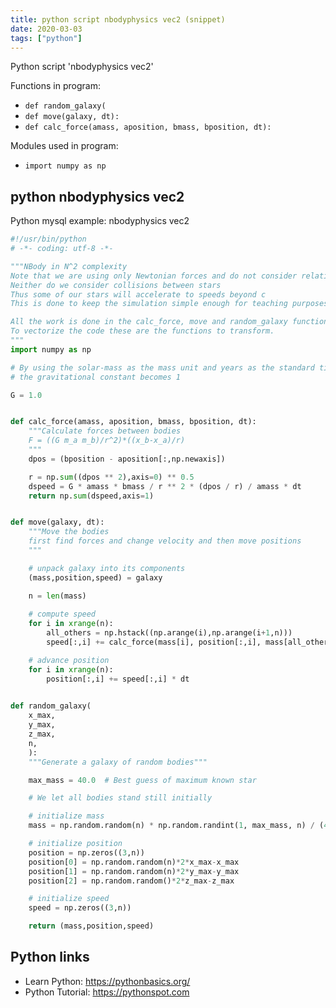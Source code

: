 ```yaml
---
title: python script nbodyphysics vec2 (snippet)
date: 2020-03-03
tags: ["python"]
---
```

Python script 'nbodyphysics vec2'

Functions in program: 
* `def random_galaxy(`
* `def move(galaxy, dt):`
* `def calc_force(amass, aposition, bmass, bposition, dt):`

Modules used in program: 
* `import numpy as np`

## python nbodyphysics vec2

Python mysql example: nbodyphysics vec2

```python
#!/usr/bin/python
# -*- coding: utf-8 -*-

"""NBody in N^2 complexity
Note that we are using only Newtonian forces and do not consider relativity
Neither do we consider collisions between stars
Thus some of our stars will accelerate to speeds beyond c
This is done to keep the simulation simple enough for teaching purposes

All the work is done in the calc_force, move and random_galaxy functions.
To vectorize the code these are the functions to transform.
"""
import numpy as np

# By using the solar-mass as the mass unit and years as the standard time-unit
# the gravitational constant becomes 1

G = 1.0


def calc_force(amass, aposition, bmass, bposition, dt):
    """Calculate forces between bodies
    F = ((G m_a m_b)/r^2)*((x_b-x_a)/r)
    """
    dpos = (bposition - aposition[:,np.newaxis])

    r = np.sum((dpos ** 2),axis=0) ** 0.5
    dspeed = G * amass * bmass / r ** 2 * (dpos / r) / amass * dt
    return np.sum(dspeed,axis=1)


def move(galaxy, dt):
    """Move the bodies
    first find forces and change velocity and then move positions
    """

    # unpack galaxy into its components
    (mass,position,speed) = galaxy

    n = len(mass)
    
    # compute speed
    for i in xrange(n):
        all_others = np.hstack((np.arange(i),np.arange(i+1,n)))
        speed[:,i] += calc_force(mass[i], position[:,i], mass[all_others], position[:,all_others], dt)

    # advance position
    for i in xrange(n):
        position[:,i] += speed[:,i] * dt
    

def random_galaxy(
    x_max,
    y_max,
    z_max,
    n,
    ):
    """Generate a galaxy of random bodies"""

    max_mass = 40.0  # Best guess of maximum known star

    # We let all bodies stand still initially

    # initialize mass
    mass = np.random.random(n) * np.random.randint(1, max_mass, n) / (4 * np.pi ** 2)

    # initialize position
    position = np.zeros((3,n))
    position[0] = np.random.random(n)*2*x_max-x_max
    position[1] = np.random.random(n)*2*y_max-y_max
    position[2] = np.random.random()*2*z_max-z_max

    # initialize speed
    speed = np.zeros((3,n))

    return (mass,position,speed)


```

## Python links

- Learn Python: https://pythonbasics.org/
- Python Tutorial: https://pythonspot.com
